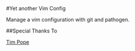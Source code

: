 #Yet another Vim Config

Manage a vim configuration with git and pathogen.

##Special Thanks To

[Tim Pope](http://tpo.pe)